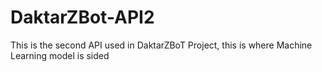 # DaktarZBot-API2
This is the second API used in DaktarZBoT Project, this is where Machine Learning model is sided
